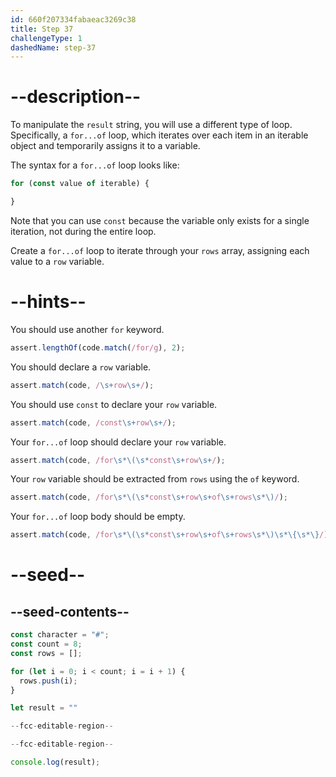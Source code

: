 ```yaml
---
id: 660f207334fabaeac3269c38
title: Step 37
challengeType: 1
dashedName: step-37
---
```


# --description--

To manipulate the `result` string, you will use a different type of loop. Specifically, a `for...of` loop, which iterates over each item in an iterable object and temporarily assigns it to a variable.

The syntax for a `for...of` loop looks like:

```js
for (const value of iterable) {

}
```

Note that you can use `const` because the variable only exists for a single iteration, not during the entire loop.

Create a `for...of` loop to iterate through your `rows` array, assigning each value to a `row` variable.

# --hints--

You should use another `for` keyword.

```js
assert.lengthOf(code.match(/for/g), 2);
```

You should declare a `row` variable.

```js
assert.match(code, /\s+row\s+/);
```

You should use `const` to declare your `row` variable.

```js
assert.match(code, /const\s+row\s+/);
```

Your `for...of` loop should declare your `row` variable.

```js
assert.match(code, /for\s*\(\s*const\s+row\s+/);
```

Your `row` variable should be extracted from `rows` using the `of` keyword.

```js
assert.match(code, /for\s*\(\s*const\s+row\s+of\s+rows\s*\)/);
```

Your `for...of` loop body should be empty.

```js
assert.match(code, /for\s*\(\s*const\s+row\s+of\s+rows\s*\)\s*\{\s*\}/);
```

# --seed--

## --seed-contents--

```js
const character = "#";
const count = 8;
const rows = [];

for (let i = 0; i < count; i = i + 1) {
  rows.push(i);
}

let result = ""

--fcc-editable-region--

--fcc-editable-region--

console.log(result);
```
